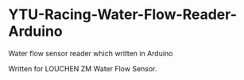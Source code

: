 # YTU-Racing-Water-Flow-Reader-Arduino
Water flow sensor reader which written in Arduino

Written for LOUCHEN ZM Water Flow Sensor.
